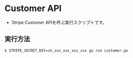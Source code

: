 # Customer API

* Stripe Customer APIを呼ぶ実行スクリプトです。

## 実行方法

```
$ STRIPE_SECRET_KEY=sk_xxx_xxx_xxx_xxx go run customer.go
```